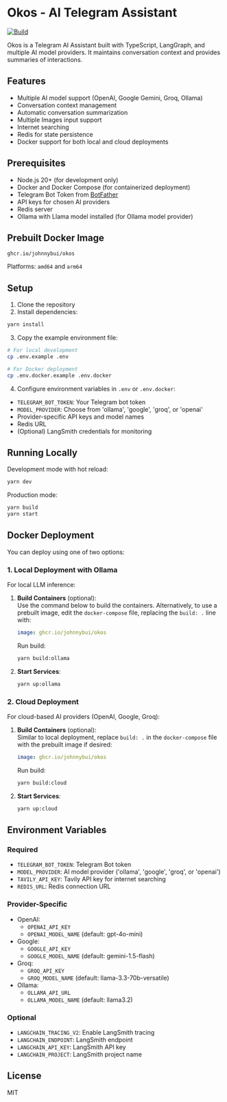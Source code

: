 # Okos - AI Telegram Assistant

[![Build](https://github.com/johnnybui/okos/actions/workflows/build.yml/badge.svg)](https://github.com/johnnybui/okos/actions/workflows/build.yml)

Okos is a Telegram AI Assistant built with TypeScript, LangGraph, and multiple AI model providers. It maintains conversation context and provides summaries of interactions.

## Features

- Multiple AI model support (OpenAI, Google Gemini, Groq, Ollama)
- Conversation context management
- Automatic conversation summarization
- Multiple Images input support
- Internet searching
- Redis for state persistence
- Docker support for both local and cloud deployments

## Prerequisites

- Node.js 20+ (for development only)
- Docker and Docker Compose (for containerized deployment)
- Telegram Bot Token from [BotFather](https://t.me/botfather)
- API keys for chosen AI providers
- Redis server
- Ollama with Llama model installed (for Ollama model provider)

## Prebuilt Docker Image

```
ghcr.io/johnnybui/okos
```

Platforms: `amd64` and `arm64`

## Setup

1. Clone the repository
2. Install dependencies:

```bash
yarn install
```

3. Copy the example environment file:

```bash
# For local development
cp .env.example .env

# For Docker deployment
cp .env.docker.example .env.docker
```

4. Configure environment variables in `.env` or `.env.docker`:

- `TELEGRAM_BOT_TOKEN`: Your Telegram bot token
- `MODEL_PROVIDER`: Choose from 'ollama', 'google', 'groq', or 'openai'
- Provider-specific API keys and model names
- Redis URL
- (Optional) LangSmith credentials for monitoring

## Running Locally

Development mode with hot reload:

```bash
yarn dev
```

Production mode:

```bash
yarn build
yarn start
```

## Docker Deployment

You can deploy using one of two options:

### 1. Local Deployment with Ollama

For local LLM inference:

1. **Build Containers** (optional):  
   Use the command below to build the containers. Alternatively, to use a prebuilt image, edit the `docker-compose` file, replacing the `build: .` line with:
   ```yaml
   image: ghcr.io/johnnybui/okos
   ```
   Run build:
   ```bash
   yarn build:ollama
   ```
2. **Start Services**:
   ```bash
   yarn up:ollama
   ```

### 2. Cloud Deployment

For cloud-based AI providers (OpenAI, Google, Groq):

1. **Build Containers** (optional):  
   Similar to local deployment, replace `build: .` in the `docker-compose` file with the prebuilt image if desired:
   ```yaml
   image: ghcr.io/johnnybui/okos
   ```
   Run build:
   ```bash
   yarn build:cloud
   ```
2. **Start Services**:
   ```bash
   yarn up:cloud
   ```

## Environment Variables

### Required

- `TELEGRAM_BOT_TOKEN`: Telegram Bot token
- `MODEL_PROVIDER`: AI model provider ('ollama', 'google', 'groq', or 'openai')
- `TAVILY_API_KEY`: Tavily API key for internet searching
- `REDIS_URL`: Redis connection URL

### Provider-Specific

- OpenAI:
  - `OPENAI_API_KEY`
  - `OPENAI_MODEL_NAME` (default: gpt-4o-mini)
- Google:
  - `GOOGLE_API_KEY`
  - `GOOGLE_MODEL_NAME` (default: gemini-1.5-flash)
- Groq:
  - `GROQ_API_KEY`
  - `GROQ_MODEL_NAME` (default: llama-3.3-70b-versatile)
- Ollama:
  - `OLLAMA_API_URL`
  - `OLLAMA_MODEL_NAME` (default: llama3.2)

### Optional

- `LANGCHAIN_TRACING_V2`: Enable LangSmith tracing
- `LANGCHAIN_ENDPOINT`: LangSmith endpoint
- `LANGCHAIN_API_KEY`: LangSmith API key
- `LANGCHAIN_PROJECT`: LangSmith project name

## License

MIT
